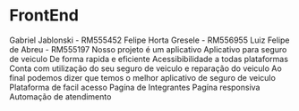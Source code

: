 # FrontEnd
Gabriel Jablonski - RM555452
Felipe Horta Gresele - RM556955
Luiz Felipe de Abreu - RM555197
Nosso projeto é um aplicativo
Aplicativo para seguro de veiculo
De forma rapida e eficiente
Acessibibilidade a todas plataformas
Conta com utilização do seu seguro de veiculo e reparação do veiculo 
Ao final podemos dizer que temos o melhor aplicativo de seguro de veiculo
Plataforma de facil acesso
Pagína de Integrantes
Pagína responsiva
Automação de atendimento
